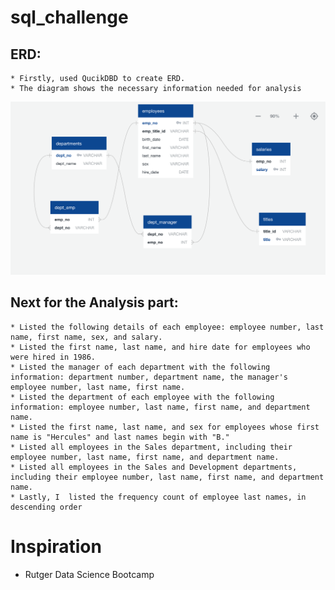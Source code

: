 # sql_challenge

  ## ERD:
    * Firstly, used QucikDBD to create ERD. 
    * The diagram shows the necessary information needed for analysis


![alt text](https://github.com/sherinmatt/sql_challenge/blob/main/ERD/ERD%20Diagram.png)



  ## Next for the Analysis part:
    * Listed the following details of each employee: employee number, last name, first name, sex, and salary.
    * Listed the first name, last name, and hire date for employees who were hired in 1986.
    * Listed the manager of each department with the following information: department number, department name, the manager's employee number, last name, first name.
    * Listed the department of each employee with the following information: employee number, last name, first name, and department name.
    * Listed the first name, last name, and sex for employees whose first name is "Hercules" and last names begin with "B."
    * Listed all employees in the Sales department, including their employee number, last name, first name, and department name.
    * Listed all employees in the Sales and Development departments, including their employee number, last name, first name, and department name.
    * Lastly, I  listed the frequency count of employee last names, in descending order

# Inspiration
* Rutger Data Science Bootcamp 

